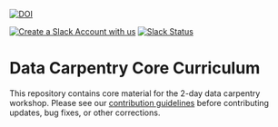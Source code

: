 [![DOI](https://zenodo.org/badge/DOI/10.5281/zenodo.3260731.svg)](https://doi.org/10.5281/zenodo.3260731)

[![Create a Slack Account with us](https://img.shields.io/badge/Create_Slack_Account-The_Carpentries-071159.svg)](https://swc-slack-invite.herokuapp.com/) 
[![Slack Status](https://img.shields.io/badge/Slack_Channel-dc--ecology--data--org-E01563.svg)](https://swcarpentry.slack.com/messages/C9WJAN3CH) 


Data Carpentry Core Curriculum
=============

This repository contains core material for the 2-day data carpentry workshop. Please see our [contribution guidelines](CONTRIBUTING.md) before contributing updates, bug fixes, or other corrections.
 
